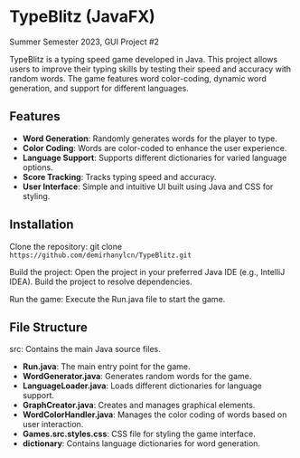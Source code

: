 # TypeBlitz (JavaFX)
Summer Semester 2023, GUI Project #2

TypeBlitz is a typing speed game developed in Java. This project allows users to improve their typing skills by testing their speed and accuracy with random words. The game features word color-coding, dynamic word generation, and support for different languages.

## Features

- **Word Generation**: Randomly generates words for the player to type.
- **Color Coding**: Words are color-coded to enhance the user experience.
- **Language Support**: Supports different dictionaries for varied language options.
- **Score Tracking**: Tracks typing speed and accuracy.
- **User Interface**: Simple and intuitive UI built using Java and CSS for styling.

## Installation
Clone the repository: git clone `https://github.com/demirhanylcn/TypeBlitz.git`

Build the project: Open the project in your preferred Java IDE (e.g., IntelliJ IDEA). Build the project to resolve dependencies.

Run the game: Execute the Run.java file to start the game.

## File Structure
src: Contains the main Java source files.

- **Run.java**: The main entry point for the game.
- **WordGenerator.java**: Generates random words for the game.
- **LanguageLoader.java**: Loads different dictionaries for language support.
- **GraphCreator.java**: Creates and manages graphical elements.
- **WordColorHandler.java**: Manages the color coding of words based on user interaction.
- **Games.src.styles.css**: CSS file for styling the game interface.
- **dictionary**: Contains language dictionaries for word generation.

